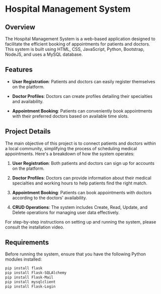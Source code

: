 # Hospital Management System

## Overview

The Hospital Management System is a web-based application designed to facilitate the efficient booking of appointments for patients and doctors. This system is built using HTML, CSS, JavaScript, Python, Bootstrap, NodeJS, and uses a MySQL database.

## Features

- **User Registration**: Patients and doctors can easily register themselves on the platform.

- **Doctor Profiles**: Doctors can create profiles detailing their specialties and availability.

- **Appointment Booking**: Patients can conveniently book appointments with their preferred doctors based on available time slots.

## Project Details

The main objective of this project is to connect patients and doctors within a local community, simplifying the process of scheduling medical appointments. Here's a breakdown of how the system operates:

1. **User Registration**: Both patients and doctors can sign up for accounts on the platform.

2. **Doctor Profiles**: Doctors can provide information about their medical specialties and working hours to help patients find the right match.

3. **Appointment Booking**: Patients can book appointments with doctors according to the doctors' availability.

4. **CRUD Operations**: The system includes Create, Read, Update, and Delete operations for managing user data effectively.

For step-by-step instructions on setting up and running the system, please consult the installation video.

## Requirements

Before running the system, ensure that you have the following Python modules installed:

```bash
pip install flask
pip install Flask-SQLAlchemy
pip install Flask-Mail
pip install mysqlclient
pip install Flask-Login
